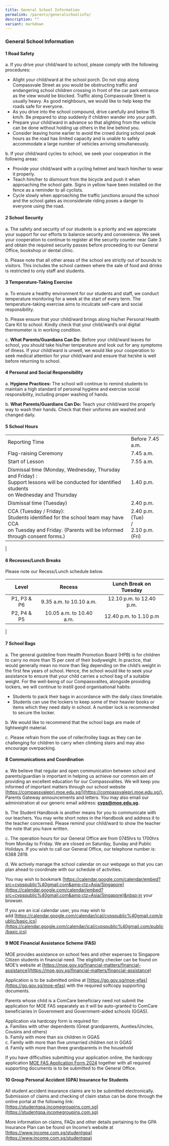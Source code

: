 ```yaml
---
title: General School Information
permalink: /parents/generalschoolinfo/
description: ""
variant: markdown
---
```

### **General School Information**
#### **1  Road Safety**
a. If you drive your child/ward to school, please comply with the following procedures:
*  Alight your child/ward at the school porch. Do not stop along Compassvale Street as you would be obstructing traffic and endangering school children crossing in front of the car park entrance as the view would be blocked. Traffic along Compassvale Street is usually heavy. As good neighbours, we would like to help keep the roads safe for everyone.
* As you drive into the school compound, drive carefully and below 15 km/h. Be prepared to stop suddenly if children wander into your path.
* Prepare your child/ward in advance so that alighting from the vehicle can be done without holding up others in the line behind you.
* Consider leaving home earlier to avoid the crowd during school peak hours as the road has limited capacity and is unable to safely accommodate a large number of vehicles arriving simultaneously.

b. If your child/ward cycles to school, we seek your cooperation in the following areas:
* Provide your child/ward with a cycling helmet and teach him/her to wear it properly.
* Teach him/her to dismount from the bicycle and push it when approaching the school gate. Signs in yellow have been installed on the fence as a reminder to all cyclists.
* Cycle slowly when approaching the traffic junctions around the school and the school gates as inconsiderate riding poses a danger to everyone using the road.  

#### **2 School Security**
a.  The safety and security of our students is a priority and we appreciate your support for our efforts to balance security and convenience. We seek your cooperation to continue to register at the security counter near Gate 3 and obtain the required security passes before proceeding to our General Office, bookshop or dental clinic. 

b.   Please note that all other areas of the school are strictly out of bounds to visitors. This includes the school canteen where the sale of food and drinks is restricted to only staff and students. 

#### **3  Temperature-Taking Exercise**
a.   To ensure a healthy environment for our students and staff, we conduct temperature monitoring for a week at the start of every term. The temperature-taking exercise aims to inculcate self-care and social responsibility.
 
b.   Please ensure that your child/ward brings along his/her Personal Health Care Kit to school. Kindly check that your child/ward’s oral digital thermometer is in working condition.
 
c.    **What Parents/Guardians Can Do**: Before your child/ward leaves for school, you should take his/her temperature and look out for any symptoms of illness. If your child/ward is unwell, we would like your cooperation to seek medical attention for your child/ward and ensure that he/she is well before returning to school. 

#### **4  Personal and Social Responsibility**
a.  **Hygiene Practices:** The school will continue to remind students to maintain a high standard of personal hygiene and exercise social responsibility, including proper washing of hands.
 
b.   **What Parents/Guardians Can Do:** Teach your child/ward the properly way to wash their hands. Check that their uniforms are washed and changed daily.

#### **5  School Hours**

|  |  |
|---|---|
| Reporting Time |  Before 7.45 a.m. |
| Flag-raising Ceremony |  7.45 a.m. |
| Start of Lesson |  7.55 a.m. |
| Dismissal time (Monday, Wednesday, Thursday and Friday) :<br>Support lessons will be conducted for identified students<br>on Wednesday and Thursday |  1.40 p.m. |
| Dismissal time (Tuesday) |  2.40 p.m. |
| CCA (Tuesday / Friday):<br>Students identified for the school team may have CCA<br>on Tuesday and Friday. (Parents will be informed through consent forms.) | 2.40 p.m. (Tue) <br> /<br>2.10 p.m. (Fri) |
|

#### **6  Recesses/Lunch Breaks**

Please&nbsp;note our Recess/Lunch schedule below.

| Level | Recess | Lunch Break on Tuesday | 
|:---:|:---:|:---:|
| P1, P3 &amp; P6	 | 9.35 a.m. to 10.10 a.m.	 | 12.10 p.m. to 12.40 p.m. |  |
| P2, P4 &amp; P5	 | 10.05 a.m. to 10.40 a.m.	 | 12.40 p.m. to 1.10 p.m ||
|

#### **7  School Bags**
a.	The general guideline from Health Promotion Board (HPB) is for children to carry no more than 15 per cent of their bodyweight. In practice, that would generally mean no more than 5kg depending on the child’s weight in the first few years of school. Hence, the school would like to seek your assistance to ensure that your child carries a school bag of a suitable weight. For the well-being of our Compassvalites, alongside providing lockers, we will continue to instill good organisational habits:
* Students to pack their bags in accordance with the daily class timetable. 
* Students can use the lockers to keep some of their heavier books or items which they need daily in school. A number lock is recommended to secure the locker.


b. We would like to recommend that the school bags are made of lightweight material.

c. Please refrain from the use of roller/trolley bags as they can be challenging for children to carry when climbing stairs and may also encourage overpacking. 

#### **8  Communications and Coordination**
a.    We believe that regular and open communication between school and parents/guardian is important in helping us achieve our common aim of providing an excellent education for our Compassvalites. We will keep you informed of important matters through our school website [https://compassvalepri.moe.edu.sg/](https://compassvalepri.moe.edu.sg/), Parents Gateway announcements and letters. You may also email our administration at our generic email address: **cvps@moe.edu.sg.**

b.    The Student Handbook is another means for you to communicate with our teachers. You may write short notes in the Handbook and address it to the teacher concerned. Please remind your child/ward to show the teacher the note that you have written. 

c.    The operation hours for our General Office are from 0745hrs to 1700hrs from Monday to Friday. We are closed on Saturday, Sunday and Public Holidays. If you wish to call our General Office, our telephone number is: 6388 2819.

d.    We actively manage the school calendar on our webpage so that you can plan ahead to coordinate with our schedule of activities.

You may wish to bookmark&nbsp;[https://calendar.google.com/calendar/embed?src=cvpspublic%40gmail.com&amp;ctz=Asia/Singapore](https://calendar.google.com/calendar/embed?src=cvpspublic%40gmail.com&amp;ctz=Asia/Singapore)&nbsp;in your browser.

If you are an ical calendar user, you may wish to add&nbsp;[https://calendar.google.com/calendar/ical/cvpspublic%40gmail.com/public/basic.ics](https://calendar.google.com/calendar/ical/cvpspublic%40gmail.com/public/basic.ics)

#### **9  MOE Financial Assistance Scheme (FAS)**

MOE provides assistance on school fees and other expenses to Singapore Citizen students in financial need. The eligibility checker can be found on MOE’s website at [https://moe.gov.sg/financial-matters/financial-assistance](https://moe.gov.sg/financial-matters/financial-assistance) 

Application is to be submitted online at [https://go.gov.sg/moe-efas](https://go.gov.sg/moe-efas) with the required softcopy supporting documents. 

Parents whose child is a ComCare beneficiary need not submit the application for MOE FAS separately as it will be auto-granted to ComCare beneficiaries in Government and Government-aided schools (GGAS). 

Application via hardcopy form is required for: <br>
a.	Families with other dependents (Great grandparents, Aunties/Uncles, Cousins and others) <br>
b.	Family with more than six children in GGAS <br>
c.	Family with more than five unmarried children not in GGAS <br>
d.	Family with more than three grandparents in the household

If you have difficulties submitting your application online, the hardcopy application [MOE FAS Application Form 2024](/files/MOE_FAS_Application_Form.pdf) together with all required supporting documents is to be submitted to the General Office. 

#### **10  Group Personal Accident (GPA) Insurance for Students**

All student accident insurance claims are to be submitted electronically. Submission of claims and checking of claim status can be done through the online portal at the following link: [https://studentgpa.incomegroupins.com.sg](https://studentgpa.incomegroupins.com.sg)

More information on claims, FAQs and other details pertaining to the GPA Insurance Plan can be found on Income’s website at [https://www.income.com.sg/studentgpa](https://www.income.com.sg/studentgpa)